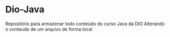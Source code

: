 # Dio-Java
Repositório para armazenar todo conteúdo do curso Java da DIO 
Alterando o conteudo de um arquivo de forma local